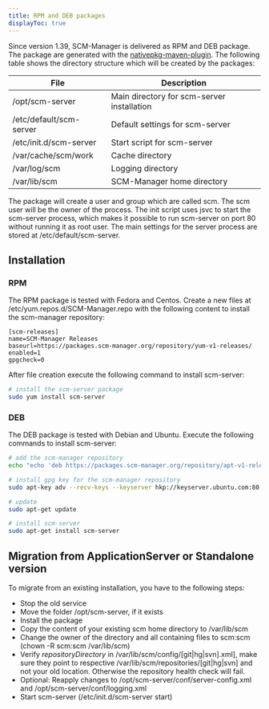 ```yaml
---
title: RPM and DEB packages
displayToc: true
---
```


Since version 1.39, SCM-Manager is delivered as RPM and DEB package. The package are generated with the [nativepkg-maven-plugin](https://github.com/sdorra/nativepkg-maven-plugin). The following table shows the directory structure which will be created by the packages:

File | Description
--- | ---
/opt/scm-server | Main directory for scm-server installation
/etc/default/scm-server | Default settings for scm-server
/etc/init.d/scm-server | Start script for scm-server
/var/cache/scm/work | Cache directory
/var/log/scm | Logging directory
/var/lib/scm | SCM-Manager home directory

The package will create a user and group which are called scm. The scm user will be the owner of the process. The init script uses jsvc to start the scm-server process, which makes it possible to run scm-server on port 80 without running it as root user. The main settings for the server process are stored at /etc/default/scm-server.

## Installation

### RPM

The RPM package is tested with Fedora and Centos. Create a new files at /etc/yum.repos.d/SCM-Manager.repo with the following content to install the scm-manager repository:

```text
[scm-releases]
name=SCM-Manager Releases
baseurl=https://packages.scm-manager.org/repository/yum-v1-releases/
enabled=1
gpgcheck=0
```

After file creation execute the following command to install scm-server:


```bash
# install the scm-server package
sudo yum install scm-server
```

### DEB

The DEB package is tested with Debian and Ubuntu. Execute the following commands to install scm-server:

```bash
# add the scm-manager repository
echo "echo 'deb https://packages.scm-manager.org/repository/apt-v1-releases/ stable main' >> /etc/apt/sources.list" | sudo sh

# install gpg key for the scm-manager repository
sudo apt-key adv --recv-keys --keyserver hkp://keyserver.ubuntu.com:80 D742B261

# update
sudo apt-get update

# install scm-server
sudo apt-get install scm-server
```

## Migration from ApplicationServer or Standalone version

To migrate from an existing installation, you have to the following steps:

* Stop the old service
* Move the folder /opt/scm-server, if it exists
* Install the package
* Copy the content of your existing scm home directory to /var/lib/scm
* Change the owner of the directory and all containing files to scm:scm (chown -R scm:scm /var/lib/scm)
* Verify *repositoryDirectory* in /var/lib/scm/config/[git|hg|svn].xml], make sure they point to respective /var/lib/scm/repositories/[git|hg|svn] and not your old location. Otherwise the repository health check will fail.
* Optional: Reapply changes to /opt/scm-server/conf/server-config.xml and /opt/scm-server/conf/logging.xml
* Start scm-server (/etc/init.d/scm-server start)
